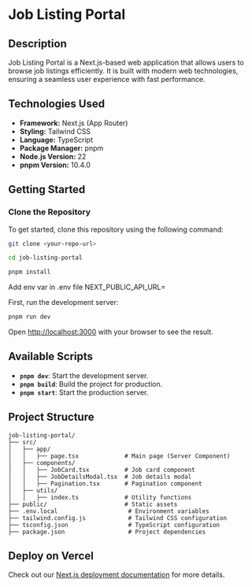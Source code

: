 # Job Listing Portal

## Description
Job Listing Portal is a Next.js-based web application that allows users to browse job listings efficiently. It is built with modern web technologies, ensuring a seamless user experience with fast performance.

## Technologies Used
- **Framework:** Next.js (App Router)
- **Styling:** Tailwind CSS
- **Language:** TypeScript
- **Package Manager:** pnpm
- **Node.js Version:** 22
- **pnpm Version:** 10.4.0

## Getting Started

### Clone the Repository
To get started, clone this repository using the following command:

```sh
git clone <your-repo-url>
```

```bash
cd job-listing-portal
```

```bash
pnpm install
```

Add env var in .env file
NEXT_PUBLIC_API_URL=<your-api-url>

First, run the development server:

```bash
pnpm run dev
```

Open [http://localhost:3000](http://localhost:3000) with your browser to see the result.

## Available Scripts

- **`pnpm dev`**: Start the development server.  
- **`pnpm build`**: Build the project for production.  
- **`pnpm start`**: Start the production server.  



## Project Structure

```
job-listing-portal/
├── src/
│   ├── app/
│   │   ├── page.tsx             # Main page (Server Component)
│   ├── components/
│   │   ├── JobCard.tsx          # Job card component
│   │   ├── JobDetailsModal.tsx  # Job details modal
│   │   ├── Pagination.tsx       # Pagination component
│   ├── utils/
│   │   ├── index.ts             # Utility functions
├── public/                      # Static assets
├── .env.local                    # Environment variables
├── tailwind.config.js            # Tailwind CSS configuration
├── tsconfig.json                 # TypeScript configuration
├── package.json                  # Project dependencies
```


## Deploy on Vercel

Check out our [Next.js deployment documentation](https://nextjs.org/docs/app/building-your-application/deploying) for more details.
